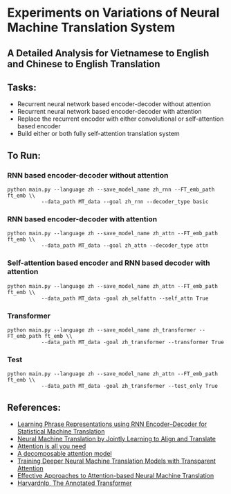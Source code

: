 # Experiments on Variations of Neural Machine Translation System
## A Detailed Analysis for Vietnamese to English and Chinese to English Translation

## Tasks:
- Recurrent neural network based encoder-decoder without attention
- Recurrent neural network based encoder-decoder with attention
- Replace the recurrent encoder with either convolutional or self-attention based encoder
- Build either or both fully self-attention translation system

## To Run:
### RNN based encoder-decoder without attention
	python main.py --language zh --save_model_name zh_rnn --FT_emb_path ft_emb \\
		       --data_path MT_data --goal zh_rnn --decoder_type basic 
### RNN based encoder-decoder with attention
	python main.py --language zh --save_model_name zh_attn --FT_emb_path ft_emb \\
		       --data_path MT_data --goal zh_attn --decoder_type attn
### Self-attention based encoder and RNN based decoder with attention
	python main.py --language zh --save_model_name zh_attn --FT_emb_path ft_emb \\
		       --data_path MT_data -goal zh_selfattn --self_attn True
### Transformer
	python main.py --language zh --save_model_name zh_transformer --FT_emb_path ft_emb \\
		       --data_path MT_data -goal zh_transformer --transformer True
### Test
	python main.py --language zh --save_model_name zh_attn --FT_emb_path ft_emb \\
		       --data_path MT_data -goal zh_transformer --test_only True

		      
## References:
- [Learning Phrase Representations using RNN Encoder–Decoder for Statistical Machine Translation](https://arxiv.org/pdf/1406.1078.pdf)
- [Neural Machine Translation by Jointly Learning to Align and Translate](https://arxiv.org/pdf/1409.0473.pdf)
- [Attention is all you need](https://arxiv.org/pdf/1706.03762.pdf)
- [A decomposable attention model](https://arxiv.org/pdf/1606.01933.pdf)
- [Training Deeper Neural Machine Translation Models with Transparent Attention](http://aclweb.org/anthology/D18-1338)
- [Effective Approaches to Attention-based Neural Machine Translation](https://arxiv.org/pdf/1508.04025.pdf)
- [Harvardnlp, The Annotated Transformer](http://nlp.seas.harvard.edu/2018/04/03/attention.html)
